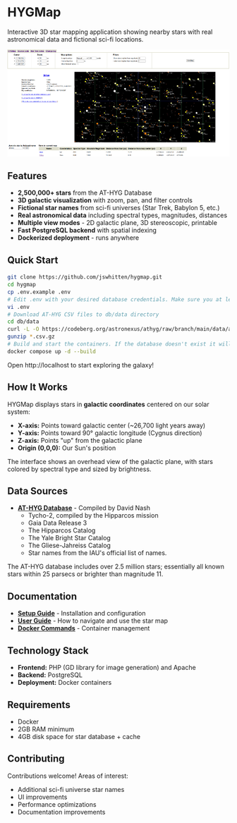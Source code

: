 # HYGMap

Interactive 3D star mapping application showing nearby stars with real astronomical data and fictional sci-fi locations.

![HygMap Screenshot](screenshot.png)

## Features

- **2,500,000+ stars** from the AT-HYG Database
- **3D galactic visualization** with zoom, pan, and filter controls
- **Fictional star names** from sci-fi universes (Star Trek, Babylon 5, etc.)
- **Real astronomical data** including spectral types, magnitudes, distances
- **Multiple view modes** - 2D galactic plane, 3D stereoscopic, printable
- **Fast PostgreSQL backend** with spatial indexing
- **Dockerized deployment** - runs anywhere

## Quick Start

```bash
git clone https://github.com/jswhitten/hygmap.git
cd hygmap
cp .env.example .env
# Edit .env with your desired database credentials. Make sure you at least change the value of POSTGRES_PASSWORD.
vi .env
# Download AT-HYG CSV files to db/data directory
cd db/data
curl -L -O https://codeberg.org/astronexus/athyg/raw/branch/main/data/athyg_v32-{1..2}.csv.gz
gunzip *.csv.gz
# Build and start the containers. If the database doesn't exist it will automatically be created by the scripts in the db/sql directory.
docker compose up -d --build
```

Open http://localhost to start exploring the galaxy!

## How It Works

HYGMap displays stars in **galactic coordinates** centered on our solar system:

- **X-axis:** Points toward galactic center (~26,700 light years away)
- **Y-axis:** Points toward 90° galactic longitude (Cygnus direction) 
- **Z-axis:** Points "up" from the galactic plane
- **Origin (0,0,0):** Our Sun's position

The interface shows an overhead view of the galactic plane, with stars colored by spectral type and sized by brightness.

## Data Sources

- **[AT-HYG Database](https://codeberg.org/astronexus/athyg)** - Compiled by David Nash
  - Tycho-2, compiled by the Hipparcos mission
  - Gaia Data Release 3
  - The Hipparcos Catalog
  - The Yale Bright Star Catalog
  - The Gliese-Jahreiss Catalog
  - Star names from the IAU's official list of names.

The AT-HYG database includes over 2.5 million stars; essentially all known stars within 25 parsecs or brighter than magnitude 11.

## Documentation

- **[Setup Guide](docs/setup.md)** - Installation and configuration
- **[User Guide](docs/user-guide.md)** - How to navigate and use the star map
- **[Docker Commands](docs/docker-commands.md)** - Container management

## Technology Stack

- **Frontend:** PHP (GD library for image generation) and Apache
- **Backend:** PostgreSQL
- **Deployment:** Docker containers

## Requirements

- Docker
- 2GB RAM minimum
- 4GB disk space for star database + cache

## Contributing

Contributions welcome! Areas of interest:
- Additional sci-fi universe star names
- UI improvements  
- Performance optimizations
- Documentation improvements
